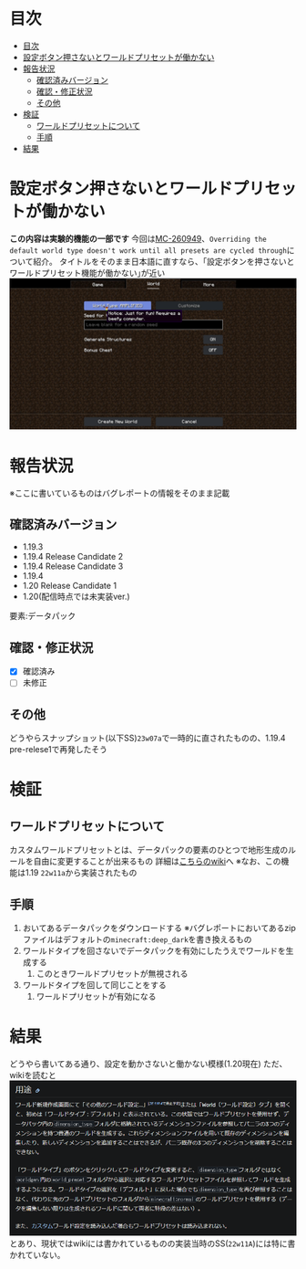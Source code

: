 # 目次
- [目次](#目次)
- [設定ボタン押さないとワールドプリセットが働かない](#設定ボタン押さないとワールドプリセットが働かない)
- [報告状況](#報告状況)
    - [確認済みバージョン](#確認済みバージョン)
    - [確認・修正状況](#確認修正状況)
    - [その他](#その他)
- [検証](#検証)
    - [ワールドプリセットについて](#ワールドプリセットについて)
    - [手順](#手順)
- [結果](#結果)


#  設定ボタン押さないとワールドプリセットが働かない
**この内容は実験的機能の一部です**
今回は[MC-260949](https://bugs.mojang.com/browse/MC-260949)、``Overriding the default world type doesn't work until all presets are cycled through``について紹介。
タイトルをそのまま日本語に直すなら、｢設定ボタンを押さないとワールドプリセット機能が働かない｣が近い
![](2023-06-11-17-08-31.png)

# 報告状況
※ここに書いているものはバグレポートの情報をそのまま記載
## 確認済みバージョン

-   1.19.3
-   1.19.4 Release Candidate 2
-   1.19.4 Release Candidate 3
-   1.19.4
-   1.20 Release Candidate 1
-   1.20(配信時点では未実装ver.)

要素:データパック

## 確認・修正状況
-   [x] 確認済み
-   [ ] 未修正

## その他
どうやらスナップショット(以下SS)``23w07a``で一時的に直されたものの、1.19.4 pre-relese1で再発したそう

# 検証
## ワールドプリセットについて
カスタムワールドプリセットとは、データパックの要素のひとつで地形生成のルールを自由に変更することが出来るもの
詳細は[こちらのwiki](https://minecraft.fandom.com/ja/wiki/%E3%82%AB%E3%82%B9%E3%82%BF%E3%83%A0%E3%83%AF%E3%83%BC%E3%83%AB%E3%83%89%E3%83%97%E3%83%AA%E3%82%BB%E3%83%83%E3%83%88)へ
※なお、この機能は1.19 ``22w11a``から実装されたもの
## 手順
1.  おいてあるデータパックをダウンロードする
※バグレポートにおいてあるzipファイルはデフォルトの``minecraft:deep_dark``を書き換えるもの
2.  ワールドタイプを回さないでデータパックを有効にしたうえでワールドを生成する
    1.  このときワールドプリセットが無視される
3.  ワールドタイプを回して同じことをする
    1.  ワールドプリセットが有効になる

# 結果
どうやら書いてある通り、設定を動かさないと働かない模様(1.20現在)
ただ、wikiを読むと
![](2023-06-11-19-06-11.png)
とあり、現状ではwikiには書かれているものの実装当時のSS(``22w11A``)には特に書かれていない。


